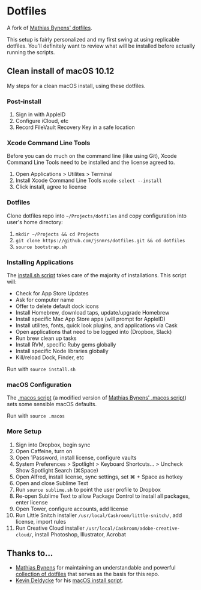 # Dotfiles

A fork of [Mathias Bynens' dotfiles](https://mths.be/dotfiles).

This setup is fairly personalized and my first swing at using replicable dotfiles. You'll definitely want to review what will be installed before actually running the scripts.

## Clean install of macOS 10.12

My steps for a clean macOS install, using these dotfiles.

### Post-install

1. Sign in with AppleID
2. Configure iCloud, etc
3. Record FileVault Recovery Key in a safe location

### Xcode Command Line Tools

Before you can do much on the command line (like using Git), Xcode Command Line Tools need to be installed and the license agreed to.

1. Open Applications > Utilites > Terminal
2. Install Xcode Command Line Tools ```xcode-select --install```
3. Click install, agree to license

### Dotfiles

Clone dotfiles repo into ```~/Projects/dotfiles``` and copy configuration into user's home directory:

1. ```mkdir ~/Projects && cd Projects```
2. ```git clone https://github.com/jsnmrs/dotfiles.git && cd dotfiles```
3. ```source bootstrap.sh```

### Installing Applications

The [install.sh script](https://github.com/jsnmrs/dotfiles/blob/master/install.sh) takes care of the majority of installations. This script will:

- Check for App Store Updates
- Ask for computer name
- Offer to delete default dock icons
- Install Homebrew, download taps, update/upgrade Homebrew
- Install specific Mac App Store apps (will prompt for AppleID)
- Install utilites, fonts, quick look plugins, and applications via Cask
- Open applications that need to be logged into (Dropbox, Slack)
- Run brew clean up tasks
- Install RVM, specific Ruby gems globally
- Install specific Node libraries globally
- Kill/reload Dock, Finder, etc

Run with ```source install.sh```

### macOS Configuration

The [.macos script](https://github.com/jsnmrs/dotfiles/blob/master/.macos) (a modified version of [Mathias Bynens' .macos script](https://mths.be/macos)) sets some sensible macOS defaults.

Run with ```source .macos```

### More Setup

1. Sign into Dropbox, begin sync
2. Open Caffeine, turn on
3. Open 1Password, install license, configure vaults
4. System Preferences > Spotlight > Keyboard Shortcuts... > Uncheck Show Spotlight Search (⌘Space)
5. Open Alfred, install license, sync settings, set ⌘ + Space as hotkey
6. Open and close Sublime Text
7. Run ```source sublime.sh``` to point the user profile to Dropbox
8. Re-open Sublime Text to allow Package Control to install all packages, enter license
9. Open Tower, configure accounts, add license
10. Run Little Snitch installer ```/usr/local/Caskroom/little-snitch/```, add license, import rules
11. Run Creative Cloud installer ```/usr/local/Caskroom/adobe-creative-cloud/```, install Photoshop, Illustrator, Acrobat

## Thanks to...

- [Mathias Bynens](https://mathiasbynens.be/) for maintaining an understandable and powerful [collection of dotfiles](https://mths.be/dotfiles) that serves as the basis for this repo.
- [Kevin Deldycke](https://github.com/kdeldycke) for his [macOS install script]((https://github.com/kdeldycke/dotfiles/blob/master/scripts/osx-install.sh)).
